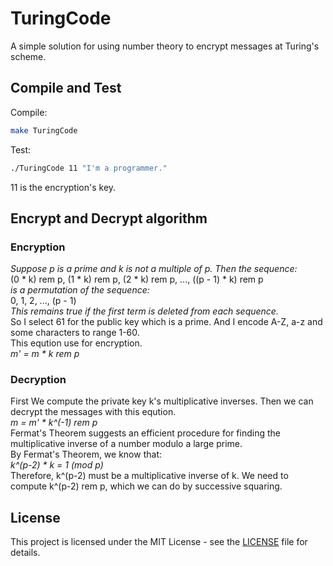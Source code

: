 # TuringCode
A simple solution for using number theory to encrypt messages at Turing's scheme. 

## Compile and Test
Compile:
```Bash
make TuringCode
```
Test:
```Bash
./TuringCode 11 "I'm a programmer."
```
11 is the encryption's key.

## Encrypt and Decrypt algorithm
### Encryption
*Suppose p is a prime and k is not a multiple of p. Then the sequence:*     
  (0 * k) rem p, (1 * k) rem p, (2 * k) rem p, ..., ((p - 1) * k) rem p     
*is a permutation of the sequence:*     
  0, 1, 2, ..., (p - 1)     
*This remains true if the first term is deleted from each sequence.*     
So I select 61 for the public key which is a prime. And I encode A-Z, a-z and some characters to range 1-60.      
This eqution use for encryption.        
*m' = m * k rem p*
### Decryption
First We compute the private key k's multiplicative inverses. Then we can decrypt the messages with this eqution.     
*m = m' * k^(-1) rem p*          
Fermat's Theorem suggests an efficient procedure for finding the multiplicative inverse of a number modulo a large prime.     
By Fermat's Theorem, we know that:           
*k^(p-2) * k = 1 (mod p)*        
Therefore, k^(p-2) must be a multiplicative inverse of k. We need to compute k^(p-2) rem p, which we can do by successive squaring.     

## License
This project is licensed under the MIT License - see the [LICENSE](LICENSE) file for details.
